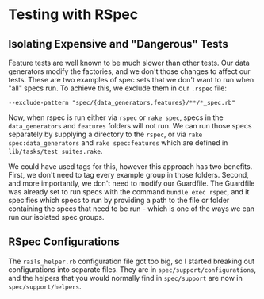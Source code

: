 # Testing with RSpec

## Isolating Expensive and "Dangerous" Tests
Feature tests are well known to be much slower than other tests. Our data generators modify the factories, and we don't those changes to affect our tests. These are two examples of spec sets that we don't want to run when "all" specs run. To achieve this, we exclude them in our `.rspec` file:

```
--exclude-pattern "spec/{data_generators,features}/**/*_spec.rb"
```

Now, when rspec is run either via `rspec` or `rake spec`, specs in the `data_generators` and `features` folders will not run. We can run those specs separately by supplying a directory to the `rspec`, or via `rake spec:data_generators` and `rake spec:features` which are defined in `lib/tasks/test_suites.rake`.

We could have used tags for this, however this approach has two benefits. First, we don't need to tag every example group in those folders. Second, and more importantly, we don't need to modify our Guardfile. The Guardfile was already set to run specs with the command `bundle exec rspec`, and it specifies which specs to run by providing a path to the file or folder containing the specs that need to be run - which is one of the ways we can run our isolated spec groups.

## RSpec Configurations
The `rails_helper.rb` configuration file got too big, so I started breaking out configurations into separate files. They are in `spec/support/configurations`, and the helpers that you would normally find in `spec/support` are now in `spec/support/helpers`.
